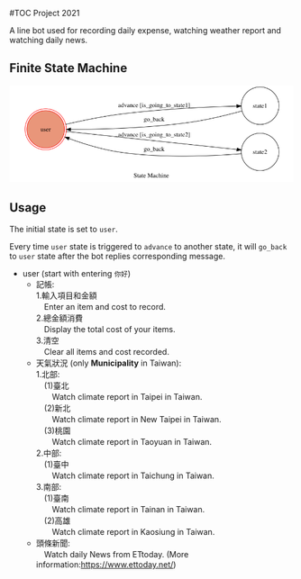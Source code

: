 #TOC Project 2021

A line bot used for recording daily expense, watching weather report and watching daily news.

## Finite State Machine

![fsm](./img/show-fsm.png)

## Usage

The initial state is set to `user`.

Every time `user` state is triggered to `advance` to another state, it will `go_back` to `user` state after the bot replies corresponding message.

* user (start with entering `你好`)
	* 記帳:  
	    1.輸入項目和金額  
	  		　Enter an item and cost to record.  
		2.總金額消費  
	  		　Display the total cost of your items.  
		3.清空  
			　Clear all items and cost recorded.
	* 天氣狀況 (only **Municipality** in Taiwan):  
		1.北部:  
	  　(1)臺北  
	  　　Watch climate report in Taipei in Taiwan.  
	  　(2)新北  
	  　　Watch climate report in New Taipei in Taiwan.  
	  　(3)桃園  
	  　　Watch climate report in Taoyuan in Taiwan.  
		2.中部:  
	  　(1)臺中  
	  　　Watch climate report in Taichung in Taiwan.  
		3.南部:  
	  　(1)臺南  
	  　　Watch climate report in Tainan in Taiwan.  
	  　(2)高雄  
	  　　Watch climate report in Kaosiung in Taiwan.
	* 頭條新聞:  
	  　Watch daily News from ETtoday. (More information:https://www.ettoday.net/)


